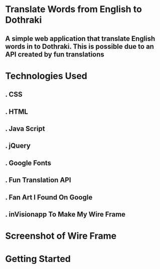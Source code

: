 
# Translate Words from English to Dothraki

## A simple web application that translate English words in to Dothraki. This is possible due to an API created by fun translations


# Technologies Used
 ## . CSS
 ## . HTML
 ## . Java Script
 ## . jQuery
 ## . Google Fonts
 ## . Fun Translation API 
 ## . Fan Art I Found On Google 
 ## . inVisionapp To Make My Wire Frame 


# Screenshot of Wire Frame 



# Getting Started